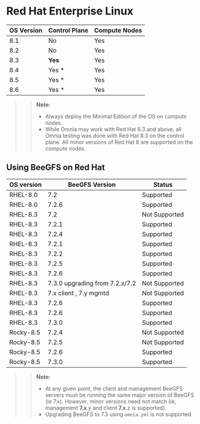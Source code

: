 # Red Hat Enterprise Linux

| OS Version     	| Control Plane 	    | Compute Nodes 	|
|----------------	|--------------------	|---------------	|
| 8.1            	| No                 	| Yes           	|
| 8.2            	| No                 	| Yes           	|
| 8.3               | __Yes__               | Yes           	|
| 8.4            	| Yes *                 | Yes           	|
| 8.5            	| Yes *                	| Yes           	|
| 8.6               | Yes *                 | Yes           	|

>> __Note:__ 
>> * Always deploy the Minimal Edition of the OS on compute nodes.
>> *  While Omnia may work with Red Hat 8.3 and above, all Omnia testing was done with Red Hat 8.3 on the control plane. All minor versions of Red Hat 8 are supported on the compute nodes.

## Using BeeGFS on Red Hat
| OS version   	| BeeGFS   Version           	| Status        	|
|-----------	|----------------------------	|---------------	|
| RHEL-8.0  	| 7.2                        	| Supported     	|
| RHEL-8.0  	| 7.2.6                      	| Supported     	|
| RHEL-8.3  	| 7.2                        	| Not Supported 	|
| RHEL-8.3  	| 7.2.1                      	| Supported     	|
| RHEL-8.3  	| 7.2.4                      	| Supported     	|
| RHEL-8.3  	| 7.2.1                      	| Supported     	|
| RHEL-8.3  	| 7.2.2                      	| Supported     	|
| RHEL-8.3  	| 7.2.5                      	| Supported     	|
| RHEL-8.3  	| 7.2.6                      	| Supported     	|
| RHEL-8.3  	| 7.3.0 upgrading from 7.2.x/7.2 | Not Supported 	|
| RHEL-8.3  	| 7.x client , 7.y mgmtd   	    | Not Supported 	|
| RHEL-8.3  	| 7.2.6                      	| Supported     	|
| RHEL-8.3  	| 7.2.6                      	| Supported     	|
| RHEL-8.3  	| 7.3.0                      	| Supported     	|
| Rocky-8.5 	| 7.2.4                      	| Not Supported 	|
| Rocky-8.5 	| 7.2.5                      	| Not Supported 	|
| Rocky-8.5 	| 7.2.6                      	| Supported     	|
| Rocky-8.5 	| 7.3.0                      	| Supported     	|
>> __Note:__
>> * At any given point, the client and management BeeGFS servers must be running the same major version of BeeGFS (ie 7.x). However, minor versions need not match (ie, management **7.x**.y and client **7.x**.z is supported).
>> * Upgrading BeeGFS to 7.3 using `omnia.yml` is not supported